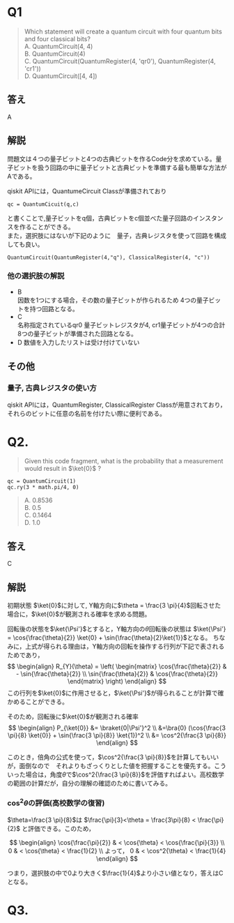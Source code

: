 # Q1 

> Which statement will create a quantum circuit with four quantum bits and four classical bits?  
> A. QuantumCircuit(4, 4)  
 B. QuantumCircuit(4)  
 C. QuantumCircuit(QuantumRegister(4, 'qr0'), QuantumRegister(4, 'cr1'))  
 D. QuantumCircuit([4, 4])

## 答え
A

## 解説
問題文は４つの量子ビットと4つの古典ビットを作るCode分を求めている。量子ビットを扱う回路の中に量子ビットと古典ビットを準備する最も簡単な方法がAである。

qiskit APIには，QuantumeCircuit Classが準備されており
```
qc = QuantumCicuit(q,c)
```
と書くことで,量子ビットをq個，古典ビットをc個並べた量子回路のインスタンスを作ることができる。  
また，選択肢にはないが下記のように　量子，古典レジスタを使って回路を構成しても良い。
```
QuantumCircuit(QuantumRegister(4,"q"), ClassicalRegister(4, "c"))
```

### 他の選択肢の解説
- B  
因数を1つにする場合，その数の量子ビットが作られるため 4つの量子ビットを持つ回路となる。
- C  
名称指定されているqr0 量子ビットレジスタが4, cr1量子ビットが4つの合計8つの量子ビットが準備された回路となる。
- D
数値を入力したリストは受け付けていない

## その他
### 量子, 古典レジスタの使い方
qiskit APIには，QuantumRegister, ClassicalRegister Classが用意されており，
それらのビットに任意の名前を付けたい際に便利である。



# Q2. 

> Given this code fragment, what is the probability that a measurement would result in $\ket{0}$ ?

```
qc = QuantumCircuit(1)
qc.ry(3 * math.pi/4, 0)
```
> A. 0.8536  
B. 0.5  
C. 0.1464  
D. 1.0  


## 答え
C

## 解説
初期状態 $\ket{0}$に対して, Y軸方向に$\theta = \frac{3 \pi}{4}$回転させた場合に，$\ket{0}$が観測される確率を求める問題。

回転後の状態を$\ket{\Psi'}$とすると，Y軸方向の$\theta$回転後の状態は
$\ket{\Psi'} = \cos{\frac{\theta}{2}} \ket{0} + \sin{\frac{\theta}{2}\ket{1}}$となる。
ちなみに，上式が得られる理由は，Y軸方向の回転を操作する行列が下記で表されるためであり，
$$
\begin{align}
    R_{Y}(\theta) =
        \left(
        \begin{matrix}
        \cos{\frac{\theta}{2}} & - \sin{\frac{\theta}{2}} \\
        \sin{\frac{\theta}{2}} & \cos{\frac{\theta}{2}}
        \end{matrix}
        \right)
\end{align}
$$
この行列を$\ket{0}$に作用させると，$\ket{\Psi'}$が得られることが計算で確かめることができる。

そのため，回転後に$\ket{0}$が観測される確率
$$
\begin{align}
    P_{\ket{0}}  &= \braket{0|\Psi'}^2 \\
    &=\bra{0} (\cos{\frac{3 \pi}{8} \ket{0}} + \sin{\frac{3 \pi}{8}} \ket{1})^2 \\
    &= \cos^2{\frac{3 \pi}{8}}
\end{align}
$$

このとき，倍角の公式を使って，$\cos^2{\frac{3 \pi}{8}}$を計算してもいいが，面倒なので　それよりもざっくりとした値を把握することを優先する。こういった場合は，角度$\theta$で$\cos^2{\frac{3 \pi}{8}}$を評価すればよい。高校数学の範囲の計算だが，自分の理解の確認のために書いてみる。

### $\cos^2{\theta}$の評価(高校数学の復習)
$\theta=\frac{3 \pi}{8}$は
$\frac{\pi}{3}<\theta = \frac{3\pi}{8} < \frac{\pi}{2}$
と評価できる。このため，

$$
\begin{align}
\cos{\frac{\pi}{2}} & < \cos{\theta} < \cos{\frac{\pi}{3}} \\
0 & < \cos{\theta} < \frac{1}{2} \\
よって，
0 & < \cos^2{\theta} < \frac{1}{4}
\end{align}
$$

つまり，選択肢の中で0より大きく$\frac{1}{4}$より小さい値となり，答えはCとなる。


# Q3. 







